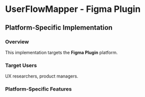 # UserFlowMapper - Figma Plugin

## Platform-Specific Implementation

### Overview
This implementation targets the **Figma Plugin** platform.

### Target Users
UX researchers, product managers.

### Platform-Specific Features
